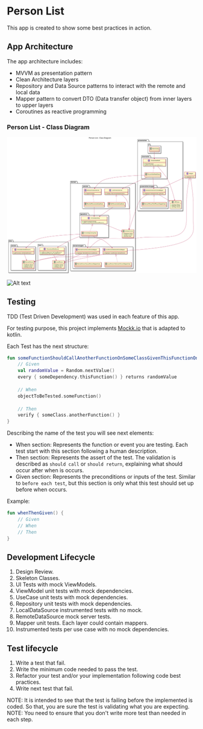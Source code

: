 # Person List

This app is created to show some best practices in action.

## App Architecture

The app architecture includes:
- MVVM as presentation pattern
- Clean Architecture layers
- Repository and Data Source patterns to interact with the remote and local data
- Mapper pattern to convert DTO (Data transfer object) from inner layers to upper layers
- Coroutines as reactive programming

### Person List - Class Diagram

![Alt text](./uml/person_list_class_diagram.svg)

![Alt text](./uml/persons_list.puml)

## Testing

TDD (Test Driven Development) was used in each feature of this app.

For testing purpose, this project implements [Mockk.io](https://mockk.io/) that is adapted to kotlin.

Each Test has the next structure:
```kotlin
fun someFunctionShouldCallAnotherFunctionOnSomeClassGivenThisFunctionOnSomeDependencyObjectReturnsRandomValue() {
    // Given
    val randomValue = Random.nextValue()
    every { someDependency.thisFunction() } returns randomValue

    // When
    objectToBeTested.someFunction()

    // Then
    verify { someClass.anotherFunction() }
}
```

Describing the name of the test you will see next elements:
- When section: Represents the function or event you are testing. Each test start with this section following a human description.
- Then section: Represents the assert of the test. The validation is described as `should call` or `should return`, explaining what should occur after when is occurs.
- Given section: Represents the preconditions or inputs of the test. Similar to `before each test`, but this section is only what this test should set up before when occurs.

Example:
```kotlin
fun whenThenGiven() {
    // Given
    // When
    // Then
}
```

## Development Lifecycle

1. Design Review.
2. Skeleton Classes.
3. UI Tests with mock ViewModels.
4. ViewModel unit tests with mock dependencies.
5. UseCase unit tests with mock dependencies.
6. Repository unit tests with mock dependencies.
7. LocalDataSource instrumented tests with no mock.
8. RemoteDataSource mock server tests.
9. Mapper unit tests. Each layer could contain mappers.
10. Instrumented tests per use case with no mock dependencies.

## Test lifecycle

1. Write a test that fail.
2. Write the minimum code needed to pass the test.
3. Refactor your test and/or your implementation following code best practices.
4. Write next test that fail.
 
NOTE: It is intended to see that the test is failing before the implemented is coded. So that, you
are sure the test is validating what you are expecting.
NOTE: You need to ensure that you don't write more test than needed in each step.